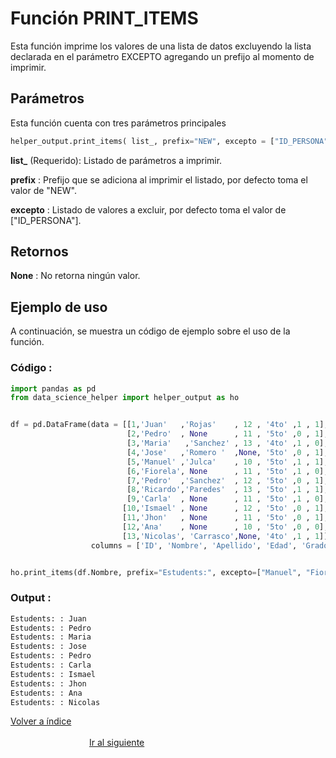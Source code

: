 Función **PRINT_ITEMS**
==============================
<p1>Esta función imprime los valores de una lista de datos excluyendo la lista declarada en el parámetro EXCEPTO agregando un prefijo al momento de imprimir.</p1>

**<h2>Parámetros</h2>**
<p> Esta función cuenta con tres parámetros principales</p>

```Python
helper_output.print_items( list_, prefix="NEW", excepto = ["ID_PERSONA"] )
```

<p1><strong>list_</strong> (Requerido): Listado de parámetros a imprimir.</p1>

<p1><strong>prefix</strong> : Prefijo que se adiciona al imprimir el listado, por defecto toma el valor de "NEW".</p1>

<p1><strong>excepto</strong> : Listado de valores a excluir, por defecto toma el valor de ["ID_PERSONA"].</p1>

**<h2>Retornos</h2>**

<p1><strong>None</strong> : No retorna ningún valor.</p1>
<p1> </p1>



**<h2>Ejemplo de uso</h2>**
<p1> A continuación, se muestra un código de ejemplo sobre el uso de la función.</p1>

**<h3>Código :</h3>**
```Python
import pandas as pd
from data_science_helper import helper_output as ho


df = pd.DataFrame(data = [[1,'Juan'   ,'Rojas'    , 12 , '4to' ,1 , 1],
                          [2,'Pedro'  , None      , 11 , '5to' ,0 , 1],
                          [3,'Maria'   ,'Sanchez' , 13 , '4to' ,1 , 0],
                          [4,'Jose'   ,'Romero '  ,None, '5to' ,0 , 1],
                          [5,'Manuel' ,'Julca'    , 10 , '5to' ,1 , 1],
                          [6,'Fiorela', None      , 11 , '5to' ,1 , 0],
                          [7,'Pedro'  ,'Sanchez'  , 12 , '5to' ,0 , 1],
                          [8,'Ricardo','Paredes'  , 13 , '5to' ,1 , 1],
                          [9,'Carla'  , None      , 11 , '5to' ,1 , 0],
                         [10,'Ismael' , None      , 12 , '5to' ,0 , 1],
                         [11,'Jhon'   , None      , 11 , '5to' ,0 , 1],
                         [12,'Ana'    , None      , 10 , '5to' ,0 , 0],
                         [13,'Nicolas', 'Carrasco',None, '4to' ,1 , 1]], 
                  columns = ['ID', 'Nombre', 'Apellido', 'Edad', 'Grado', 'Turno', 'Genero'])


ho.print_items(df.Nombre, prefix="Estudents:", excepto=["Manuel", "Fiorela", "Ricardo"])
```


**<h3>Output :</h3>**

```Python
Estudents: : Juan
Estudents: : Pedro
Estudents: : Maria
Estudents: : Jose
Estudents: : Pedro
Estudents: : Carla
Estudents: : Ismael
Estudents: : Jhon
Estudents: : Ana
Estudents: : Nicolas
```

[Volver a índice](../../docsPrincipal.md ) $~~~~~~~~~~~~~~~~~~~~~~~~~~~~~~~~~~~~~~~~~~~~~~~~~~~~~~~~~~~~~~~~~~~~~~~~~~~~~~~~~~~~~~~~~~~~~~~~~~~~~~~~~~~~~~~~~~~~~~~~~~~~~~~~~~~~~~~~~~~~~~~~~~~~~~~~~~~~~~~$ [Ir al siguiente](HELPER_OUTPUT_print_message_green.md)